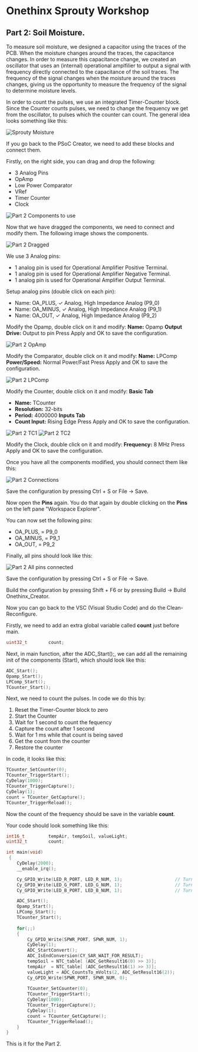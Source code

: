 # Onethinx Sprouty Workshop

## Part 2: Soil Moisture.

To measure soil moisture, we designed a capacitor using the traces of the PCB. When the moisture changes around the traces, the capacitance changes. In order to measure this capacitance change, we created an oscillator that uses an (internal) operational amplfilier to output a signal with frequency directly connected to the capacitance of the soil traces. The frequency of the signal changes when the moisture around the traces changes, giving us the opportunity to measure the frequency of the signal to determine moisture levels. 

In order to count the pulses, we use an integrated Timer-Counter block. Since the Counter counts pulses, we need to change the frequency we get from the oscillator, to pulses which the counter can count. The general idea looks something like this:

![Sprouty Moisture](img/HowSpoutyMoistureWorks.png)

If you go back to the PSoC Creator, we need to add these blocks and connect them.

Firstly, on the right side, you can drag and drop the following:
* 3 Analog Pins
* OpAmp
* Low Power Comparator
* VRef
* Timer Counter
* Clock

![Part 2 Components to use](img/P2Components.png)

Now that we have dragged the components, we need to connect and modify them. The following image shows the components.

![Part 2 Dragged](img/P2Dragged.png)


We use 3 Analog pins:
* 1 analog pin is used for Operational Amplifier Positive Terminal.
* 1 analog pin is used for Operational Amplifier Negative Terminal.
* 1 analog pin is used for Operational Amplifier Output Terminal.

Setup analog pins (double click on each pin):
* Name: OA_PLUS,  ✓ Analog, High Impedance Analog (P9_0)
* Name: OA_MINUS, ✓ Analog, High Impedance Analog (P9_1)
* Name: OA_OUT,   ✓ Analog, High Impedance Analog (P9_2)

Modify the Opamp, double click on it and modify:
**Name:** Opamp
**Output Drive:** Output to pin
Press Apply and OK to save the configuration.

![Part 2 OpAmp](img/Config_OpAmp.png)

Modify the Comparator, double click on it and modify:
**Name:** LPComp
**Power/Speed:** Normal Power/Fast
Press Apply and OK to save the configuration.

![Part 2 LPComp](img/Config_LPComp.png)

Modify the Counter, double click on it and modify:
**Basic Tab**
* **Name:** TCounter
* **Resolution:** 32-bits
* **Period:** 4000000
**Inputs Tab**
* **Count Input:** Rising Edge
Press Apply and OK to save the configuration.

![Part 2 TC1](img/Config_Counter1.png)
![Part 2 TC2](img/Config_Counter2.png)

Modify the Clock, double click on it and modify:
**Frequency:** 8 MHz
Press Apply and OK to save the configuration.

Once you have all the components modified, you should connect them like this:

![Part 2 Connections](img/P2Connections.png)

Save the configuration by pressing Ctrl + S or File -> Save.

Now open the **Pins** again. You do that again by double clicking on the **Pins** on the left pane "Workspace Explorer".

You can now set the following pins:
* OA_PLUS,  = P9_0
* OA_MINUS, = P9_1
* OA_OUT,   = P9_2

Finally, all pins should look like this:

![Part 2 All pins connected](img/Config_Pins.png)

Save the configuration by pressing Ctrl + S or File -> Save.

Build the configuration by pressing Shift + F6 or by pressing Build -> Build Onethinx_Creator. 

Now you can go back to the VSC (Visual Studio Code) and do the Clean-Reconfigure.

Firstly, we need to add an extra global variable called **count** just before main.

```c
uint32_t 		count;
```

Next, in main function, after the ADC_Start();, we can add all the remaining init of the components (Start), which should look like this:

```c
ADC_Start();	
Opamp_Start();	
LPComp_Start();	
TCounter_Start();
```

Next, we need to count the pulses. In code we do this by:
1. Reset the Timer-Counter block to zero
2. Start the Counter
3. Wait for 1 second to count the fequency
4. Capture the count after 1 second
5. Wait for 1 ms while that count is being saved
6. Get the count from the counter
7. Restore the counter

In code, it looks like this:

```c
TCounter_SetCounter(0);			
TCounter_TriggerStart();		
CyDelay(1000);					
TCounter_TriggerCapture();		
CyDelay(1);						
count = TCounter_GetCapture();	
TCounter_TriggerReload();	
```

Now the count of the frequency should be save in the variable **count**.

Your code should look something like this:

```c
int16_t 		tempAir, tempSoil, valueLight;
uint32_t 		count;

int main(void)
 {
	CyDelay(2000);
	__enable_irq();

	Cy_GPIO_Write(LED_R_PORT, LED_R_NUM, 1);					// Turn off the red LED
	Cy_GPIO_Write(LED_G_PORT, LED_G_NUM, 1);					// Turn off the green LED
	Cy_GPIO_Write(LED_B_PORT, LED_B_NUM, 1);					// Turn off the blue LED

	ADC_Start();												 
    Opamp_Start();												
	LPComp_Start();												
	TCounter_Start();											
	
	for(;;)
	{			
		Cy_GPIO_Write(SPWR_PORT, SPWR_NUM, 1);					
		CyDelay(1);												
		ADC_StartConvert();										
		ADC_IsEndConversion(CY_SAR_WAIT_FOR_RESULT);			
		tempSoil = NTC_table[ (ADC_GetResult16(0) >> 3)];		
		tempAir  = NTC_table[ (ADC_GetResult16(1) >> 3)];		
		valueLight = ADC_CountsTo_mVolts(2, ADC_GetResult16(2));
		Cy_GPIO_Write(SPWR_PORT, SPWR_NUM, 0);					
		
		TCounter_SetCounter(0);									
		TCounter_TriggerStart();								
		CyDelay(1000);											
		TCounter_TriggerCapture();								
		CyDelay(1);												
		count = TCounter_GetCapture();							
		TCounter_TriggerReload();						
	}
}
```

This is it for the Part 2.

